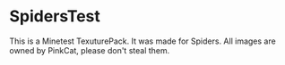 # SpidersTest
This is a Minetest TexuturePack. It was made for Spiders. All images are owned by PinkCat, please don't steal them.

